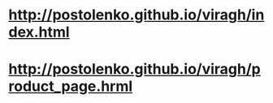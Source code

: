 # http://postolenko.github.io/viragh/index.html

# http://postolenko.github.io/viragh/product_page.hrml

